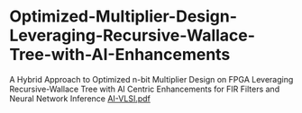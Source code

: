 # Optimized-Multiplier-Design-Leveraging-Recursive-Wallace-Tree-with-AI-Enhancements
A Hybrid Approach to Optimized n-bit Multiplier Design on FPGA Leveraging Recursive-Wallace Tree with AI Centric Enhancements for FIR Filters and Neural Network Inference
[AI-VLSI.pdf](https://github.com/MITHULRAAJ/Optimized-Multiplier-Design-Leveraging-Recursive-Wallace-Tree-with-AI-Enhancements/files/13730710/AI-VLSI.pdf)
